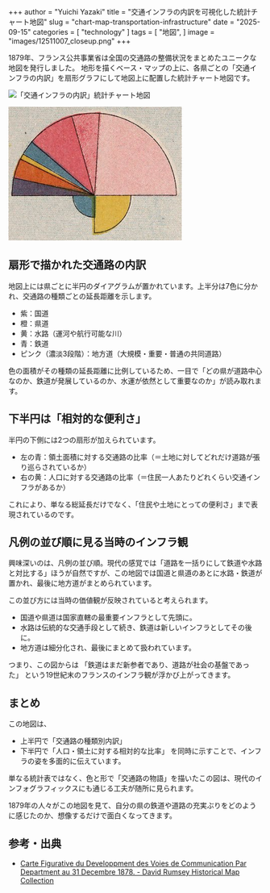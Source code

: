 +++
author = "Yuichi Yazaki"
title = "交通インフラの内訳を可視化した統計チャート地図"
slug = "chart-map-transportation-infrastructure"
date = "2025-09-15"
categories = [
    "technology"
]
tags = [
    "地図",
]
image = "images/12511007_closeup.png"
+++

1879年、フランス公共事業省は全国の交通路の整備状況をまとめたユニークな地図を発行しました。
地形を描くベース・マップの上に、各県ごとの「交通インフラの内訳」を扇形グラフにして地図上に配置した統計チャート地図です。


<!--more-->

![「交通インフラの内訳」統計チャート地図](images/12511007.png)

![この地図の凡例](images/12511007_legend.png)


## 扇形で描かれた交通路の内訳

地図上には県ごとに半円のダイアグラムが置かれています。上半分は7色に分かれ、交通路の種類ごとの延長距離を示します。
- 紫：国道
- 橙：県道
- 黄：水路（運河や航行可能な川）
- 青：鉄道
- ピンク（濃淡3段階）：地方道（大規模・重要・普通の共同道路）

色の面積がその種類の延長距離に比例しているため、一目で「どの県が道路中心なのか、鉄道が発展しているのか、水運が依然として重要なのか」が読み取れます。


## 下半円は「相対的な便利さ」

半円の下側には2つの扇形が加えられています。
- 左の青：領土面積に対する交通路の比率（＝土地に対してどれだけ道路が張り巡らされているか）
- 右の黄：人口に対する交通路の比率（＝住民一人あたりどれくらい交通インフラがあるか）

これにより、単なる総延長だけでなく、「住民や土地にとっての便利さ」まで表現されているのです。



## 凡例の並び順に見る当時のインフラ観

興味深いのは、凡例の並び順。現代の感覚では「道路を一括りにして鉄道や水路と対比する」ほうが自然ですが、この地図では国道と県道のあとに水路・鉄道が置かれ、最後に地方道がまとめられています。

この並び方には当時の価値観が反映されていると考えられます。
- 国道や県道は国家直轄の最重要インフラとして先頭に。
- 水路は伝統的な交通手段として続き、鉄道は新しいインフラとしてその後に。
- 地方道は細分化され、最後にまとめて扱われています。

つまり、この図からは 「鉄道はまだ新参者であり、道路が社会の基盤であった」 という19世紀末のフランスのインフラ観が浮かび上がってきます。


## まとめ

この地図は、
- 上半円で「交通路の種類別内訳」
- 下半円で「人口・領土に対する相対的な比率」
を同時に示すことで、インフラの姿を多面的に伝えています。

単なる統計表ではなく、色と形で「交通路の物語」を描いたこの図は、現代のインフォグラフィックスにも通じる工夫が随所に見られます。

1879年の人々がこの地図を見て、自分の県の鉄道や道路の充実ぶりをどのように感じたのか、想像するだけで面白くなってきます。


## 参考・出典

 - [Carte Figurative du Developpment des Voies de Communication Par Department au 31 Decembre 1878. - David Rumsey Historical Map Collection](https://www.davidrumsey.com/luna/servlet/detail/RUMSEY~8~1~309764~90078941)

